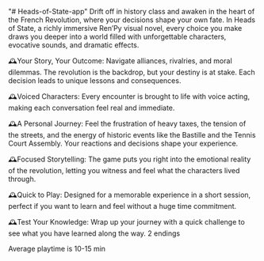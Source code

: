 "# Heads-of-State-app" 
Drift off in history class and awaken in the heart of the French Revolution, where your decisions shape your own fate. In Heads of State, a richly immersive Ren’Py visual novel, every choice you make draws you deeper into a world filled with unforgettable characters, evocative sounds, and dramatic effects.

🕰️Your Story, Your Outcome: Navigate alliances, rivalries, and moral dilemmas. The revolution is the backdrop, but your destiny is at stake. Each decision leads to unique lessons and consequences.

🕰️Voiced Characters: Every encounter is brought to life with voice acting, making each conversation feel real and immediate.

🕰️A Personal Journey: Feel the frustration of heavy taxes, the tension of the streets, and the energy of historic events like the Bastille and the Tennis Court Assembly. Your reactions and decisions shape your experience.

🕰️Focused Storytelling: The game puts you right into the emotional reality of the revolution, letting you witness and feel what the characters lived through.

🕰️Quick to Play: Designed for a memorable experience in a short session, perfect if you want to learn and feel without a huge time commitment.

🕰️Test Your Knowledge: Wrap up your journey with a quick challenge to see what you have learned along the way.
2 endings 

Average playtime is 10-15 min

